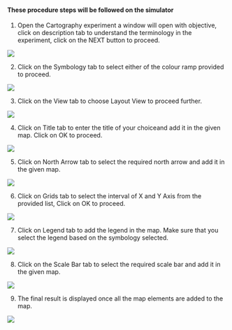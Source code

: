 #### These procedure steps will be followed on the simulator

1. Open the Cartography experiment a window will open with objective, click on description tab to understand the terminology in the experiment, click on the NEXT button to proceed.  
<img src="images/ca1.png" />  

2. Click on the Symbology tab to select either of the colour ramp provided to proceed.  
<img src="images/ca2.png" />  

3. Click on the View tab to choose Layout View to proceed further.  
<img src="images/ca3.png" />  

4. Click on Title tab to enter the title of your choiceand add it in the given map. Click on OK to proceed.  
<img src="images/ca4.png" />  

5. Click on North Arrow tab to select the required north arrow and add it in the given map.  
<img src="images/ca5.png" />  

6. Click on Grids tab to select the interval of X and Y Axis from the provided list, Click on OK to proceed.  
<img src="images/ca6.png" />  

7. Click on Legend tab to add the legend in the map. Make sure that you select the legend based on the symbology selected.  
<img src="images/ca7.png" />  

8. Click on the Scale Bar tab to select the required scale bar and add it in the given map.  
<img src="images/ca8.png" />  


9. The final result is displayed once all the map elements are added to the map.  
<img src="images/ca9.png" />  
